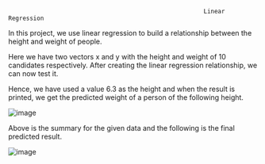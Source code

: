                                                            Linear Regression

In this project, we use linear regression to build a relationship between the height and weight of people. 

Here we have two vectors 
x and y with the height and weight of 10 candidates respectively. After creating the linear regression relationship, we can now test it. 


Hence, we have used a value 6.3 as the height and when the result is printed, we get the predicted weight of a person of the following height. 

![image](https://user-images.githubusercontent.com/103493764/208889897-257beb09-faa7-4f2c-8666-abbb12e8a931.png)

Above is the summary for the given data and the following is the final predicted result. 

![image](https://user-images.githubusercontent.com/103493764/208890069-088fadd9-f167-47ad-b874-625d41058215.png)
